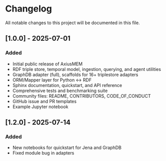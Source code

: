 # Changelog

All notable changes to this project will be documented in this file.

## [1.0.0] - 2025-07-01
### Added
- Initial public release of AxiusMEM
- RDF triple store, temporal model, ingestion, querying, and agent utilities
- GraphDB adapter (full), scaffolds for 16+ triplestore adapters
- ORM/Mapper layer for Python <-> RDF
- Sphinx documentation, quickstart, and API reference
- Comprehensive tests and benchmarking suite
- Community files: README, CONTRIBUTORS, CODE_OF_CONDUCT
- GitHub issue and PR templates
- Example Jupyter notebook 

## [1.2.0] - 2025-07-14

### Added
- New notebooks for quickstart for Jena and GraphDB
- Fixed module bug in adapters
